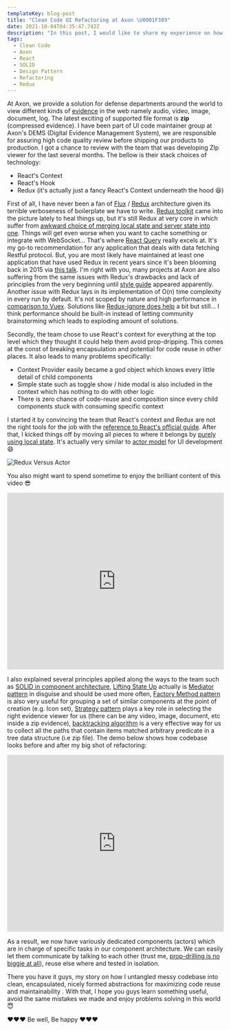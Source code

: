 ```yaml
---
templateKey: blog-post
title: "Clean Code UI Refactoring at Axon \U0001F389"
date: 2021-10-04T04:35:47.742Z
description: "In this post, I would like to share my experience on how I did refactor fairly messy React's context based codebase into clean, nicely encapsulated abstractions backed by SOLID principles and application of several well-known design patterns. Stay tuned and read on guys \U0001F60E"
tags:
  - Clean Code
  - Axon
  - React
  - SOLID
  - Design Pattern
  - Refactoring
  - Redux
---
```

At Axon, we provide a solution for defense departments around the world to view different kinds of [evidence](https://www.axon.com/products/axon-evidence) in the web namely audio, video, image, document, log. The latest exciting of supported file format is **zip** (compressed evidence). I have been part of UI code maintainer group at Axon's DEMS (Digital Evidence Management System), we are responsible for assuring high code quality review before shipping our products to production. I got a chance to review with the team that was developing ZIp viewer for the last several months. The bellow is their stack choices of technology:

* React's Context
* React's Hook
* Redux (it's actually just a fancy React's Context underneath the hood 😆)

First of all, I have never been a fan of [Flux](https://facebook.github.io/flux/) / [Redux](https://redux.js.org/) architecture given its terrible verboseness of boilerplate we have to write. [Redux toolkit](https://redux-toolkit.js.org/) came into the picture lately to heal things up, but it's still Redux at very core in which suffer from [awkward choice of merging local state and server state into one](https://www.youtube.com/watch?v=seU46c6Jz7E). Things will get even worse when you want to cache something or integrate with WebSocket... That's where [React Query](https://react-query.tanstack.com/overview) really excels at. It's my go-to recommendation for any application that deals with data fetching Restful protocol. But, you are most likely have maintained at least one application that have used Redux in recent years since it's been blooming back in 2015 via [this talk](https://www.youtube.com/watch?v=uvAXVMwHJXU). I'm right with you, many projects at Axon are also suffering from the same issues with Redux's drawbacks and lack of principles from the very beginning until [style guide](https://redux.js.org/style-guide/style-guide) appeared apparently. Another issue with Redux lays in its implementation of O(n) time complexity in every run by default. It's not scoped by nature and high performance in [comparison to Vuex](https://namnguyen.design/blog/2020-12-21-vuex-high-performance-flux-implementation-%F0%9F%8F%8E/). Solutions like [Redux-ignore does help](https://twitter.com/dan_abramov/status/656049225566920704) a bit but still... I think performance should be built-in instead of letting community brainstorming which leads to exploding amount of solutions.

Secondly, the team chose to use React's context for everything at the top level which they thought it could help them avoid prop-dripping. This comes at the const of breaking encapsulation and potential for code reuse in other places. It also leads to many problems specifically:

* Context Provider easily became a god object which knows every little detail of child components
* Simple state such as toggle show / hide modal is also included in the context which has nothing to do with other logic
* There is zero chance of code-reuse and composition since every child components stuck with consuming specific context

I started it by convincing the team that React's context and Redux are not the right tools for the job with the [reference to React's official guide](https://reactjs.org/docs/context.html#before-you-use-context). After that, I kicked things off by moving all pieces to where it belongs by [purely using local state](https://twitter.com/dan_abramov/status/842326284533432320). It's actually very similar to [actor model](https://www.brianstorti.com/the-actor-model/) for UI development 😄

![Redux Versus Actor](/img/redux_vs_actor.png "Redux Versus Actor")

You also might want to spend sometime to enjoy the brilliant content of this video 😎

<iframe width="100%" height="410" src="https://www.youtube.com/embed/NTfPtYJORck" title="YouTube video player" frameborder="0" allow="accelerometer; autoplay; clipboard-write; encrypted-media; gyroscope; picture-in-picture" allowfullscreen></iframe>

I also explained several principles applied along the ways to the team such as [SOLID in component architecture](https://namnguyen.design/blog/2021-07-01-solid-in-component-architecture-%F0%9F%8E%89/), [Lifting State Up](https://reactjs.org/docs/lifting-state-up.html) actually is [Mediator pattern](https://namnguyen.design/blog/2019-12-25-mediator-pattern/) in disguise and should be used more often, [Factory Method pattern](https://namnguyen.design/blog/2019-12-21-factory-method-pattern/) is also very useful for grouping a set of similar components at the point of creation (e.g. Icon set), [Strategy pattern](https://namnguyen.design/blog/2019-12-25-strategy-pattern/) plays a key role in selecting the right evidence viewer for us (there can be any video, image, document, etc inside a zip evidence), [backtracking algorithm](https://www.geeksforgeeks.org/backtracking-introduction/) is a very effective way for us to collect all the paths that contain items matched arbitrary predicate in a tree data structure (i.e zip file). The demo below shows how codebase looks before and after my big shot of refactoring:

<iframe width="100%" height="410" src="https://www.youtube.com/embed/KCsIanlh_8A" title="YouTube video player" frameborder="0" allow="accelerometer; autoplay; clipboard-write; encrypted-media; gyroscope; picture-in-picture" allowfullscreen></iframe>

As a result, we now have variously dedicated components (actors) which are in charge of specific tasks in our component architecture. We can easily let them communicate by talking to each other (trust me, [prop-drilling is no biggie at all](https://twitter.com/housecor/status/1437765667906854915)), reuse else where and tested in isolation.

There you have it guys, my story on how I untangled messy codebase into clean, encapsulated, nicely formed abstractions for maximizing code reuse and maintainability . With that, I hope you guys learn something useful, avoid the same mistakes we made and enjoy problems solving in this world 😇

❤️❤️❤️ Be well, Be happy ❤️❤️❤️
